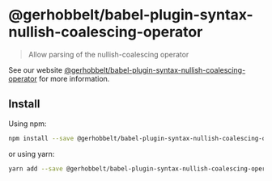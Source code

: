 # @gerhobbelt/babel-plugin-syntax-nullish-coalescing-operator

> Allow parsing of the nullish-coalescing operator

See our website [@gerhobbelt/babel-plugin-syntax-nullish-coalescing-operator](https://new.babeljs.io/docs/en/next/babel-plugin-syntax-nullish-coalescing-operator.html) for more information.

## Install

Using npm:

```sh
npm install --save @gerhobbelt/babel-plugin-syntax-nullish-coalescing-operator
```

or using yarn:

```sh
yarn add --save @gerhobbelt/babel-plugin-syntax-nullish-coalescing-operator
```
